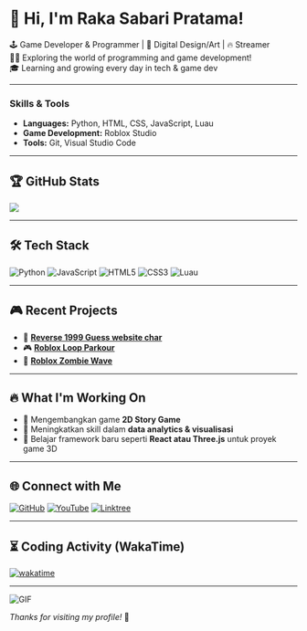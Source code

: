 # 👋 Hi, I'm Raka Sabari Pratama!
🕹 Game Developer & Programmer | 🎨 Digital Design/Art | 🔥 Streamer<br/>
👨‍💻 Exploring the world of programming and game development!<br/>
🎓 Learning and growing every day in tech & game dev<br/>

---

### **Skills & Tools**
- **Languages:** Python, HTML, CSS, JavaScript, Luau
- **Game Development:** Roblox Studio
- **Tools:** Git, Visual Studio Code

---

## 🏆 GitHub Stats
<!-- GitHub stats from https://github.com/anuraghazra/github-readme-stats -->
![](https://github-readme-stats.vercel.app/api?username=Ruckynothuman&theme=radical&hide_border=false&include_all_commits=true&count_private=true)<br/>

---

## 🛠 Tech Stack
<!-- Badges from https://github.com/Ileriayo/markdown-badges -->
![Python](https://img.shields.io/badge/python-3670A0?style=for-the-badge&logo=python&logoColor=ffdd54)
![JavaScript](https://img.shields.io/badge/javascript-%23323330.svg?style=for-the-badge&logo=javascript&logoColor=%23F7DF1E)
![HTML5](https://img.shields.io/badge/html5-%23E34F26.svg?style=for-the-badge&logo=html5&logoColor=white)
![CSS3](https://img.shields.io/badge/css3-%231572B6.svg?style=for-the-badge&logo=css3&logoColor=white)
![Luau](https://img.shields.io/badge/luau-blue?style=for-the-badge&logo=lua&logoColor=white)

---

## 🎮 Recent Projects
- 🔗 [**Reverse 1999 Guess website char**](https://github.com/Ruckynothuman/reverseGuessChar)
- 🎮 [**Roblox Loop Parkour**](https://www.roblox.com/games/139585238285854/Duplikate-model-script-random-loop)
- 🧟 [**Roblox Zombie Wave**](https://www.roblox.com/games/17544289706/Zombie-wave)

---

## 🔥 What I'm Working On
- 🚀 Mengembangkan game **2D Story Game**
- 🔧 Meningkatkan skill dalam **data analytics & visualisasi**
- 🎯 Belajar framework baru seperti **React atau Three.js** untuk proyek game 3D

---

## 🌐 Connect with Me
[![GitHub](https://img.shields.io/badge/GitHub-%23121011.svg?style=for-the-badge&logo=github&logoColor=white)](https://github.com/Ruckynothuman)
[![YouTube](https://img.shields.io/badge/YouTube-%23FF0000.svg?style=for-the-badge&logo=youtube&logoColor=white)](https://www.youtube.com/c/ruckyPov)
[![Linktree](https://img.shields.io/badge/Linktree-%2300C300.svg?style=for-the-badge&logo=linktree&logoColor=white)](https://linktr.ee/Naptuneel)

---

## ⏳ Coding Activity (WakaTime)
[![wakatime](https://wakatime.com/badge/user/your_id.svg)](https://wakatime.com/@your_id)

---

![GIF](https://media.giphy.com/media/qgQUggAC3Pfv687qPC/giphy.gif)

_Thanks for visiting my profile!_ 🚀
